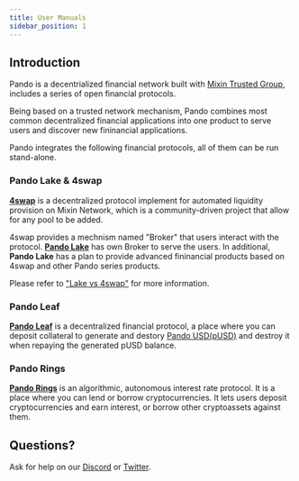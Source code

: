 ```yaml
---
title: User Manuals
sidebar_position: 1
---
```


## Introduction

Pando is a decentrialized financial network built with [Mixin Trusted Group](https://developers.mixin.one/document/mainnet/mtg), includes a series of open financial protocols.

Being based on a trusted network mechanism, Pando combines most common decentralized financial applications into one product to serve users and discover new fininancial applications.

Pando integrates the following financial protocols, all of them can be run stand-alone.

### Pando Lake & 4swap

**[4swap](https://4swap.org)** is a decentralized protocol implement for automated liquidity provision on Mixin Network, which is a community-driven project that allow for any pool to be added.

4swap provides a mechnism named "Broker" that users interact with the protocol. [**Pando Lake**](lake/intro)  has own Broker to serve the users. In additional, **Pando Lake** has a plan to provide advanced fininancial products based on 4swap and other Pando series products.

Please refer to ["Lake vs 4swap"](lake/other-faqs/lake-vs-4swap) for more information.

### Pando Leaf

[**Pando Leaf**](leaf/intro) is a decentralized financial protocol, a place where you can deposit collateral to generate and destory [Pando USD(pUSD)](leaf/pusd) and destroy it when repaying the generated pUSD balance.


### Pando Rings

[**Pando Rings**](rings/intro) is an algorithmic, autonomous interest rate protocol. It is a place where you can lend or borrow cryptocurrencies. It lets users deposit cryptocurrencies and earn interest, or borrow other cryptoassets against them.

## Questions?

Ask for help on our [Discord](https://discord.gg/CNS4QQ6w5u) or [Twitter](https://twitter.com/pando_im).